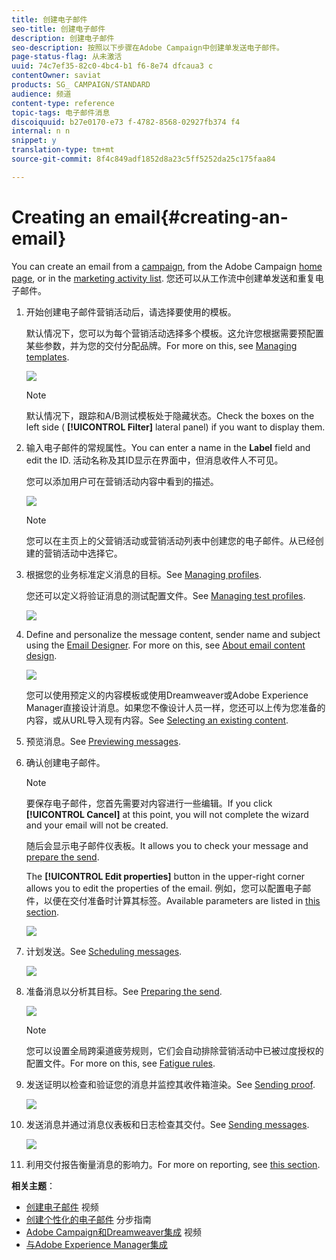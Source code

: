 ```yaml
---
title: 创建电子邮件
seo-title: 创建电子邮件
description: 创建电子邮件
seo-description: 按照以下步骤在Adobe Campaign中创建单发送电子邮件。
page-status-flag: 从未激活
uuid: 74c7ef35-82c0-4bc4-b1 f6-8e74 dfcaua3 c
contentOwner: saviat
products: SG_ CAMPAIGN/STANDARD
audience: 频道
content-type: reference
topic-tags: 电子邮件消息
discoiquuid: b27e0170-e73 f-4782-8568-02927fb374 f4
internal: n n
snippet: y
translation-type: tm+mt
source-git-commit: 8f4c849adf1852d8a23c5ff5252da25c175faa84

---
```



# Creating an email{#creating-an-email}

You can create an email from a [campaign](../../start/using/marketing-activities.md#creating-a-marketing-activity), from the Adobe Campaign [home page](../../start/using/interface-description.md#home-page), or in the [marketing activity list](../../start/using/marketing-activities.md#about-marketing-activities). 您还可以从工作流中创建单发送和重复电子邮件。

1. 开始创建电子邮件营销活动后，请选择要使用的模板。

   默认情况下，您可以为每个营销活动选择多个模板。这允许您根据需要预配置某些参数，并为您的交付分配品牌。For more on this, see [Managing templates](../../start/using/about-templates.md).

   ![](assets/email_creation_1.png)

   >[!NOTE]
   >
   >默认情况下，跟踪和A/B测试模板处于隐藏状态。Check the boxes on the left side ( **[!UICONTROL Filter]** lateral panel) if you want to display them.

1. 输入电子邮件的常规属性。You can enter a name in the **Label** field and edit the ID. 活动名称及其ID显示在界面中，但消息收件人不可见。

   您可以添加用户可在营销活动内容中看到的描述。

   ![](assets/email_creation_2.png)

   >[!NOTE]
   >
   >您可以在主页上的父营销活动或营销活动列表中创建您的电子邮件。从已经创建的营销活动中选择它。

1. 根据您的业务标准定义消息的目标。See [Managing profiles](../../audiences/using/about-profiles.md).

   您还可以定义将验证消息的测试配置文件。See [Managing test profiles](../../sending/using/managing-test-profiles-and-sending-proofs.md#managing-test-profiles).

   ![](assets/email_creation_3.png)

1. Define and personalize the message content, sender name and subject using the [Email Designer](../../designing/using/about-email-content-design.md#about-the-email-designer). For more on this, see [About email content design](../../designing/using/about-email-content-design.md).

   ![](assets/email_creation_4.png)

   您可以使用预定义的内容模板或使用Dreamweaver或Adobe Experience Manager直接设计消息。如果您不像设计人员一样，您还可以上传为您准备的内容，或从URL导入现有内容。See [Selecting an existing content](../../designing/using/selecting-an-existing-content.md).

1. 预览消息。See [Previewing messages](../../sending/using/previewing-messages.md).
1. 确认创建电子邮件。

   >[!NOTE]
   >
   >要保存电子邮件，您首先需要对内容进行一些编辑。If you click **[!UICONTROL Cancel]** at this point, you will not complete the wizard and your email will not be created.

   随后会显示电子邮件仪表板。It allows you to check your message and [prepare the send](../../sending/using/preparing-the-send.md).

   The **[!UICONTROL Edit properties]** button in the upper-right corner allows you to edit the properties of the email. 例如，您可以配置电子邮件，以便在交付准备时计算其标签。Available parameters are listed in [this section](../../administration/using/configuring-email-channel.md#list-of-email-properties).

   ![](assets/delivery_dashboard_2.png)

1. 计划发送。See [Scheduling messages](../../sending/using/about-scheduling-messages.md).

   ![](assets/delivery_planning.png)

1. 准备消息以分析其目标。See [Preparing the send](../../sending/using/confirming-the-send.md).

   ![](assets/preparing_delivery_2.png)

   >[!NOTE]
   >
   >您可以设置全局跨渠道疲劳规则，它们会自动排除营销活动中已被过度授权的配置文件。For more on this, see [Fatigue rules](../../administration/using/fatigue-rules.md).

1. 发送证明以检查和验证您的消息并监控其收件箱渲染。See [Sending proof](../../sending/using/managing-test-profiles-and-sending-proofs.md#sending-proofs).

   ![](assets/bat_select.png)

1. 发送消息并通过消息仪表板和日志检查其交付。See [Sending messages](../../sending/using/confirming-the-send.md).

   ![](assets/confirm_delivery.png)

1. 利用交付报告衡量消息的影响力。For more on reporting, see [this section](../../reporting/using/about-dynamic-reports.md).

**相关主题**：

* [创建电子邮件](https://helpx.adobe.com/campaign/kt/acs/using/acs-create-email-from-homepage-feature-video-use.html) 视频
* [创建个性化的电子邮件](https://docs.campaign.adobe.com/doc/standard/getting_started/en/ACS_GettingStartedEmail.html) 分步指南
* [Adobe Campaign和Dreamweaver集成](https://helpx.adobe.com/campaign/kt/acs/using/acs-dreamweaver-integration-feature-video-use.html) 视频
* [与Adobe Experience Manager集成](../../integrating/using/integrating-with-experience-manager.md)

